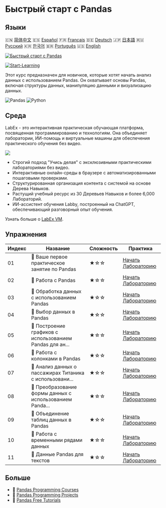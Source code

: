 # Быстрый старт с Pandas

## Языки

🇨🇳 [简体中文](README_zh.md) 🇪🇸 [Español](README_es.md) 🇫🇷 [Français](README_fr.md) 🇩🇪 [Deutsch](README_de.md) 🇯🇵 [日本語](README_ja.md) 🇷🇺 [Русский](README_ru.md) 🇰🇷 [한국어](README_ko.md) 🇧🇷 [Português](README_pt.md) 🇺🇸 [English](README.md) 

[![Быстрый старт с Pandas](https://cover-creator.labex.io/quick-start-with-pandas.png?lang=ru)](https://labex.io/ru/courses/quick-start-with-pandas)

[![Start-Learning](https://img.shields.io/badge/Start-Learning-whitesmoke?style=for-the-badge)](https://labex.io/ru/courses/quick-start-with-pandas)

Этот курс предназначен для новичков, которые хотят начать анализ данных с использованием Pandas. Он охватывает основы Pandas, включая структуры данных, манипуляцию данными и визуализацию данных.

![Pandas](https://img.shields.io/badge/Pandas-whitesmoke?style=for-the-badge&logo=pandas)
![Python](https://img.shields.io/badge/Python-whitesmoke?style=for-the-badge&logo=python)


## Среда

LabEx - это интерактивная практическая обучающая платформа, посвященная программированию и технологиям. Она объединяет лаборатории, ИИ-помощь и виртуальные машины для обеспечения практического обучения без видео.

![](https://tutorial-screenshot.getvm.io/images/vm-1725247253.png)

- Строгий подход "Учись делая" с эксклюзивными практическими лабораториями без видео.
- Интерактивные онлайн-среды в браузере с автоматизированными пошаговыми проверками.
- Структурированная организация контента с системой на основе Дерева Навыков.
- Растущий учебный ресурс из 30 Деревьев Навыков и более 6,000 Лабораторий.
- ИИ-ассистент обучения Labby, построенный на ChatGPT, обеспечивающий разговорный опыт обучения.

Узнать больше о [LabEx VM](https://support.labex.io/using-labex/virtual-machine).

## Упражнения

|   Индекс | Название                                                 | Сложность   | Практика                                                                                                                                |
|----------|----------------------------------------------------------|-------------|-----------------------------------------------------------------------------------------------------------------------------------------|
|       01 | 📖 Ваше первое практическое занятие по Pandas            | ★☆☆         | <a target='_blank' href='https://labex.io/ru/tutorials/pandas-your-first-pandas-lab-92727'>Начать Лабораторию</a>                       |
|       02 | 📖 Работа с Pandas                                       | ★☆☆         | <a target='_blank' href='https://labex.io/ru/tutorials/python-working-with-pandas-65430'>Начать Лабораторию</a>                         |
|       03 | 📖 Обработка данных с использованием Pandas              | ★☆☆         | <a target='_blank' href='https://labex.io/ru/tutorials/python-pandas-data-manipulation-65431'>Начать Лабораторию</a>                    |
|       04 | 📖 Выбор данных в Pandas                                 | ★☆☆         | <a target='_blank' href='https://labex.io/ru/tutorials/python-data-selection-in-pandas-65432'>Начать Лабораторию</a>                    |
|       05 | 📖 Построение графиков с использованием Pandas для ан... | ★☆☆         | <a target='_blank' href='https://labex.io/ru/tutorials/python-pandas-plotting-for-air-quality-analysis-65433'>Начать Лабораторию</a>    |
|       06 | 📖 Работа с колонками в Pandas                           | ★☆☆         | <a target='_blank' href='https://labex.io/ru/tutorials/python-working-with-columns-in-pandas-65434'>Начать Лабораторию</a>              |
|       07 | 📖 Анализ данных о пассажирах Титаника с использовани... | ★☆☆         | <a target='_blank' href='https://labex.io/ru/tutorials/python-titanic-passenger-data-analysis-with-pandas-65435'>Начать Лабораторию</a> |
|       08 | 📖 Преобразование формы данных с использованием Panda... | ★☆☆         | <a target='_blank' href='https://labex.io/ru/tutorials/python-reshaping-data-with-pandas-65436'>Начать Лабораторию</a>                  |
|       09 | 📖 Объединение таблиц данных в Pandas                    | ★☆☆         | <a target='_blank' href='https://labex.io/ru/tutorials/python-combining-data-tables-in-pandas-65437'>Начать Лабораторию</a>             |
|       10 | 📖 Работа с временными рядами данных                     | ★☆☆         | <a target='_blank' href='https://labex.io/ru/tutorials/python-handling-time-series-data-65438'>Начать Лабораторию</a>                   |
|       11 | 📖 Данные Pandas для текстов                             | ★☆☆         | <a target='_blank' href='https://labex.io/ru/tutorials/python-pandas-textual-data-65439'>Начать Лабораторию</a>                         |

## Больше

- 🔗 [Pandas Programming Courses](https://github.com/labex-labs/awesome-programming-courses)
- 🔗 [Pandas Programming Projects](https://github.com/labex-labs/awesome-programming-projects)
- 🔗 [Pandas Free Tutorials](https://github.com/labex-labs/pandas-free-tutorials)

